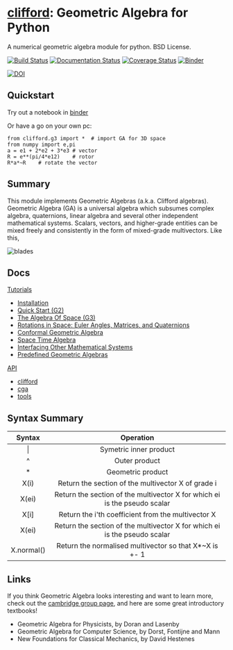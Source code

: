 [clifford](http://clifford.readthedocs.org/en/latest/): Geometric Algebra for Python
=========================================================
A numerical geometric algebra module for python. BSD License. 

[![Build Status](https://travis-ci.org/pygae/clifford.svg?branch=master)](https://travis-ci.org/pygae/clifford) [![Documentation Status](https://readthedocs.org/projects/clifford/badge/?version=latest)](http://clifford.readthedocs.io/en/latest/?badge=latest) [![Coverage Status](https://coveralls.io/repos/github/pygae/clifford/badge.svg?branch=master)](https://coveralls.io/github/pygae/clifford?branch=master) [![Binder](https://mybinder.org/badge.svg)](https://mybinder.org/v2/gh/pygae/clifford/master?filepath=examples%2Fg3c.ipynb) 

[![DOI](https://zenodo.org/badge/26588915.svg)](https://zenodo.org/badge/latestdoi/26588915)




Quickstart
--------------

Try out a notebook in [binder](https://mybinder.org/v2/gh/pygae/clifford/master?filepath=examples%2Fg3c.ipynb)

Or have a go on your own pc:

    from clifford.g3 import *  # import GA for 3D space
    from numpy import e,pi
    a = e1 + 2*e2 + 3*e3 # vector 
    R = e**(pi/4*e12)    # rotor 
    R*a*~R    # rotate the vector  

Summary
----------


This module implements Geometric Algebras (a.k.a. Clifford algebras). Geometric Algebra (GA) is a universal algebra which subsumes complex algebra, quaternions, linear algebra and several other independent mathematical systems.  Scalars, vectors, and higher-grade entities can
be mixed freely and consistently in the form of mixed-grade multivectors. Like this, 

![blades](https://github.com/arsenovic/clifford/blob/master/docs/_static/blades.png)


Docs
----------

[Tutorials](https://clifford.readthedocs.io/en/latest/)
* [Installation](https://clifford.readthedocs.io/en/latest/Installation.html)
* [Quick Start (G2)](https://clifford.readthedocs.io/en/latest/QuickStartG2.html)
* [The Algebra Of Space (G3)](https://clifford.readthedocs.io/en/latest/TheAlgebraOfSpaceG3.html)
* [Rotations in Space: Euler Angles, Matrices, and Quaternions](https://clifford.readthedocs.io/en/latest/EulerAngles.html)
* [Conformal Geometric Algebra](https://clifford.readthedocs.io/en/latest/ConformalGeometricAlgebra.html)
* [Space Time Algebra](https://clifford.readthedocs.io/en/latest/SpaceTimeAlgebra.html)
* [Interfacing Other Mathematical Systems](https://clifford.readthedocs.io/en/latest/InterfacingOtherMathSystems.html)
* [Predefined Geometric Algebras](https://clifford.readthedocs.io/en/latest/PredefinedGAs.html)

[API](https://clifford.readthedocs.io/en/latest/api.html)
* [clifford](https://clifford.readthedocs.io/en/latest/clifford.html)
* [cga](https://clifford.readthedocs.io/en/latest/cga.html)
* [tools](https://clifford.readthedocs.io/en/latest/tools.html)


Syntax Summary
----------

| Syntax  | Operation |
|:-:|:-:|
| \| |  Symetric inner product |
|  ^ | Outer product  |
| *  |  Geometric product |
| X\(i\)  |  Return the section of the multivector X of grade i |
| X\(ei\)  |  Return the section of the multivector X for which ei is the pseudo scalar |
| X\[i\]  | Return the i'th coefficient from the multivector X
| X\(ei\)  |  Return the section of the multivector X for which ei is the pseudo scalar |
| X.normal() | Return the normalised multivector so that X*~X is +- 1 |


Links
----------

If you think Geometric Algebra looks interesting and want to learn more, check out the [cambridge group page]( http://geometry.mrao.cam.ac.uk/),  and here are some great introductory textbooks!

* Geometric Algebra for Physicists, by Doran and Lasenby
* Geometric Algebra for Computer Science, by Dorst, Fontijne and Mann
* New Foundations for Classical Mechanics, by David Hestenes



